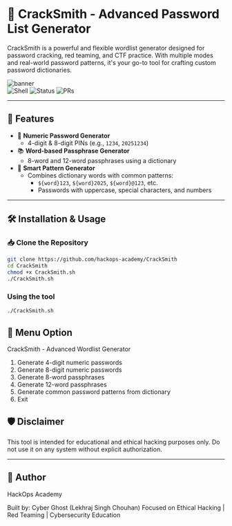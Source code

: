 # 🔐 CrackSmith - Advanced Password List Generator

CrackSmith is a powerful and flexible wordlist generator designed for password cracking, red teaming, and CTF practice. With multiple modes and real-world password patterns, it's your go-to tool for crafting custom password dictionaries.

![banner](https://img.shields.io/badge/Made%20By-HackOps%20Academy-%23purple)  
![Shell](https://img.shields.io/badge/Made%20with-Bash-blue)
![Status](https://img.shields.io/badge/Status-Active-success)
![PRs](https://img.shields.io/badge/PRs-welcome-brightgreen)



---

## 🚀 Features

- 🎯 **Numeric Password Generator**
  - 4-digit & 8-digit PINs (e.g., `1234`, `20251234`)
- 📚 **Word-based Passphrase Generator**
  - 8-word and 12-word passphrases using a dictionary
- 🧠 **Smart Pattern Generator**
  - Combines dictionary words with common patterns:
    - `${word}123`, `${word}2025`, `${word}@123`, etc.
    - Passwords with uppercase, special characters, and numbers

---


## 🛠️ Installation & Usage

### 📥 Clone the Repository

```bash
git clone https://github.com/hackops-academy/CrackSmith
cd CrackSmith
chmod +x CrackSmith.sh
./CrackSmith.sh
```

### Using the tool
```bash
./CrackSmith.sh
```

## 📄 Menu Option 

CrackSmith - Advanced Wordlist Generator
1. Generate 4-digit numeric passwords
2. Generate 8-digit numeric passwords
3. Generate 8-word passphrases
4. Generate 12-word passphrases
5. Generate common password patterns from dictionary
6. Exit


 ## 🛡️ Disclaimer

This tool is intended for educational and ethical hacking purposes only. Do not use it on any system without explicit authorization.


---

 ## 🤖 Author

HackOps Academy            




Built by: Cyber Ghost (Lekhraj Singh Chouhan)
Focused on Ethical Hacking | Red Teaming | Cybersecurity Education
